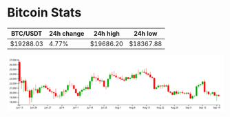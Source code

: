 # Bitcoin Stats

BTC/USDT|24h change|24h high|24h low|
|---|---|---|---|
|$19288.03|4.77%|$19686.20|$18367.88|

<img src="./chart.svg">
